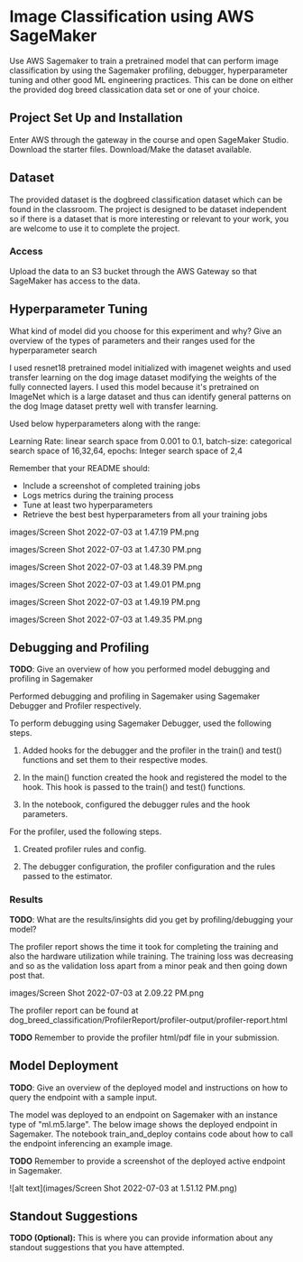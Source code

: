 # Image Classification using AWS SageMaker

Use AWS Sagemaker to train a pretrained model that can perform image classification by using the Sagemaker profiling, debugger, hyperparameter tuning and other good ML engineering practices. This can be done on either the provided dog breed classication data set or one of your choice.

## Project Set Up and Installation
Enter AWS through the gateway in the course and open SageMaker Studio. 
Download the starter files.
Download/Make the dataset available. 

## Dataset
The provided dataset is the dogbreed classification dataset which can be found in the classroom.
The project is designed to be dataset independent so if there is a dataset that is more interesting or relevant to your work, you are welcome to use it to complete the project.

### Access
Upload the data to an S3 bucket through the AWS Gateway so that SageMaker has access to the data. 

## Hyperparameter Tuning
What kind of model did you choose for this experiment and why? Give an overview of the types of parameters and their ranges used for the hyperparameter search

I used resnet18 pretrained model initialized with imagenet weights and used transfer learning on the dog image dataset modifying the weights of the fully connected layers. I used this model because it's pretrained on ImageNet which is a large dataset and thus can identify general patterns on the dog Image dataset pretty well with transfer learning. 

Used below hyperparameters along with the range:

Learning Rate: linear search space from 0.001 to 0.1,
batch-size: categorical search space of 16,32,64,
epochs: Integer search space of 2,4

Remember that your README should:
- Include a screenshot of completed training jobs
- Logs metrics during the training process
- Tune at least two hyperparameters
- Retrieve the best best hyperparameters from all your training jobs

images/Screen Shot 2022-07-03 at 1.47.19 PM.png

images/Screen Shot 2022-07-03 at 1.47.30 PM.png

images/Screen Shot 2022-07-03 at 1.48.39 PM.png

images/Screen Shot 2022-07-03 at 1.49.01 PM.png

images/Screen Shot 2022-07-03 at 1.49.19 PM.png

images/Screen Shot 2022-07-03 at 1.49.35 PM.png




## Debugging and Profiling
**TODO**: Give an overview of how you performed model debugging and profiling in Sagemaker

Performed debugging and profiling in Sagemaker using Sagemaker Debugger and Profiler respectively. 

To perform debugging using Sagemaker Debugger, used the following steps.

1. Added hooks for the debugger and the profiler in the train() and test() functions and set them to their respective modes. 

2. In the main() function created the hook and registered the model to the hook. This hook is passed to the train() and test() functions.

3. In the notebook, configured the debugger rules and the hook parameters.

For the profiler, used the following steps.

1. Created profiler rules and config.

2. The debugger configuration, the profiler configuration and the rules passed to the estimator.

### Results
**TODO**: What are the results/insights did you get by profiling/debugging your model?

The profiler report shows the time it took for completing the training and also the hardware utilization while training. The training loss was decreasing and so as the validation loss apart from a minor peak and then going down post that.

images/Screen Shot 2022-07-03 at 2.09.22 PM.png

The profiler report can be found at dog_breed_classification/ProfilerReport/profiler-output/profiler-report.html



**TODO** Remember to provide the profiler html/pdf file in your submission.


## Model Deployment
**TODO**: Give an overview of the deployed model and instructions on how to query the endpoint with a sample input.

The model was deployed to an endpoint on Sagemaker with an instance type of "ml.m5.large". The below image shows the deployed endpoint in Sagemaker. The notebook train_and_deploy contains code about how to call the endpoint inferencing an example image.

**TODO** Remember to provide a screenshot of the deployed active endpoint in Sagemaker.

![alt text](images/Screen Shot 2022-07-03 at 1.51.12 PM.png)

## Standout Suggestions
**TODO (Optional):** This is where you can provide information about any standout suggestions that you have attempted.
